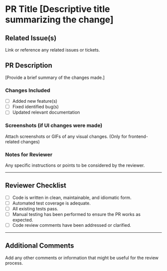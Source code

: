 # PR Title [Descriptive title summarizing the change]

## Related Issue(s)  
Link or reference any related issues or tickets.

## PR Description  
[Provide a brief summary of the changes made.]

### Changes Included  
- [ ] Added new feature(s)  
- [ ] Fixed identified bug(s)  
- [ ] Updated relevant documentation

### Screenshots (if UI changes were made)  
Attach screenshots or GIFs of any visual changes. (Only for frontend-related changes)

### Notes for Reviewer  
Any specific instructions or points to be considered by the reviewer.

---

## Reviewer Checklist  
- [ ] Code is written in clean, maintainable, and idiomatic form.  
- [ ] Automated test coverage is adequate.  
- [ ] All existing tests pass.  
- [ ] Manual testing has been performed to ensure the PR works as expected.  
- [ ] Code review comments have been addressed or clarified.

---

## Additional Comments  
Add any other comments or information that might be useful for the review process.
